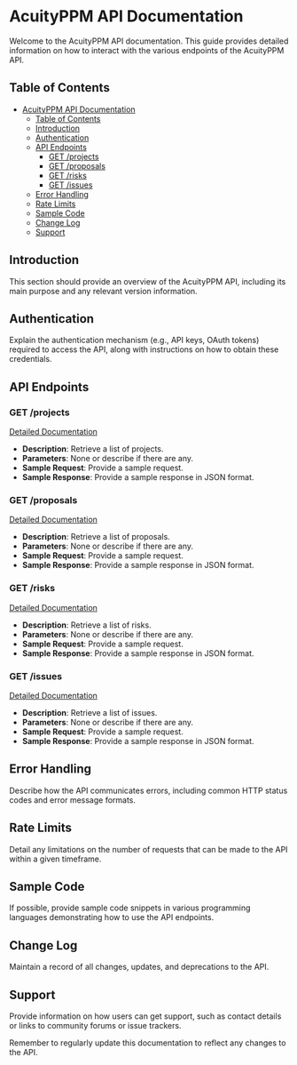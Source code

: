 # AcuityPPM API Documentation

Welcome to the AcuityPPM API documentation. This guide provides detailed information on how to interact with the various endpoints of the AcuityPPM API.

## Table of Contents

- [AcuityPPM API Documentation](#acuityppm-api-documentation)
	- [Table of Contents](#table-of-contents)
	- [Introduction](#introduction)
	- [Authentication](#authentication)
	- [API Endpoints](#api-endpoints)
		- [GET /projects](#get-projects)
		- [GET /proposals](#get-proposals)
		- [GET /risks](#get-risks)
		- [GET /issues](#get-issues)
	- [Error Handling](#error-handling)
	- [Rate Limits](#rate-limits)
	- [Sample Code](#sample-code)
	- [Change Log](#change-log)
	- [Support](#support)

## Introduction
This section should provide an overview of the AcuityPPM API, including its main purpose and any relevant version information.

## Authentication
Explain the authentication mechanism (e.g., API keys, OAuth tokens) required to access the API, along with instructions on how to obtain these credentials.

## API Endpoints

### GET /projects
[Detailed Documentation](asdf)
- **Description**: Retrieve a list of projects.
- **Parameters**: None or describe if there are any.
- **Sample Request**: Provide a sample request.
- **Sample Response**: Provide a sample response in JSON format.

### GET /proposals
[Detailed Documentation](asdf)
- **Description**: Retrieve a list of proposals.
- **Parameters**: None or describe if there are any.
- **Sample Request**: Provide a sample request.
- **Sample Response**: Provide a sample response in JSON format.

### GET /risks
[Detailed Documentation](asdf)
- **Description**: Retrieve a list of risks.
- **Parameters**: None or describe if there are any.
- **Sample Request**: Provide a sample request.
- **Sample Response**: Provide a sample response in JSON format.

### GET /issues
[Detailed Documentation](asdf)
- **Description**: Retrieve a list of issues.
- **Parameters**: None or describe if there are any.
- **Sample Request**: Provide a sample request.
- **Sample Response**: Provide a sample response in JSON format.

## Error Handling
Describe how the API communicates errors, including common HTTP status codes and error message formats.

## Rate Limits
Detail any limitations on the number of requests that can be made to the API within a given timeframe.

## Sample Code
If possible, provide sample code snippets in various programming languages demonstrating how to use the API endpoints.

## Change Log
Maintain a record of all changes, updates, and deprecations to the API.

## Support
Provide information on how users can get support, such as contact details or links to community forums or issue trackers.

Remember to regularly update this documentation to reflect any changes to the API.